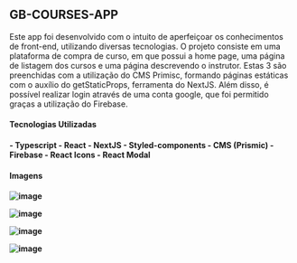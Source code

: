 <h2>GB-COURSES-APP</h2>

Este app foi desenvolvido com o intuito de aperfeiçoar os conhecimentos de front-end, utilizando diversas tecnologias. O projeto consiste em uma plataforma de compra de curso, em que possui a home page, uma página de listagem dos cursos e uma página descrevendo o instrutor. Estas 3 são preenchidas com a utilização do CMS Primisc, formando páginas estáticas com o auxílio do getStaticProps, ferramenta do NextJS. Além disso, é possível realizar login através de uma conta google, que foi permitido graças a utilização do Firebase.

<h4>Tecnologias Utilizadas<h4>
 - Typescript
 - React
 - NextJS
 - Styled-components
 - CMS (Prismic)
 - Firebase
 - React Icons
 - React Modal
  
 <h4>Imagens<h4>
   
  ![image](https://user-images.githubusercontent.com/68357487/129292809-be431c0d-1482-4f24-9b0d-7c4c5486609d.png)
   
   ![image](https://user-images.githubusercontent.com/68357487/129292843-26fee331-6010-44e0-8aff-2e43f74661da.png)

  ![image](https://user-images.githubusercontent.com/68357487/129292881-d2774141-2648-4fb8-b065-5a30729c8a58.png)

  ![image](https://user-images.githubusercontent.com/68357487/129292899-0767d9ca-495b-46bb-a104-c0a808b2c1da.png)

 

